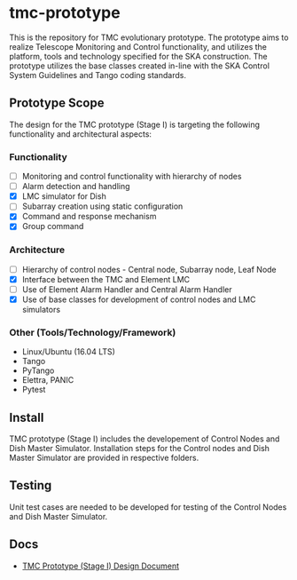 # tmc-prototype
This is the repository for TMC evolutionary prototype. The prototype aims to realize Telescope Monitoring and Control functionality, and utilizes the platform, tools and technology specified for the SKA construction. The prototype utilizes the base classes created in-line with the SKA Control System Guidelines and Tango coding standards.

## Prototype Scope
The design for the  TMC prototype (Stage I) is targeting the following functionality and architectural aspects:
### Functionality
* [ ] Monitoring and control functionality with hierarchy of nodes
* [ ] Alarm detection and handling 
* [x] LMC simulator for Dish
* [ ] Subarray creation using static configuration 
* [x] Command and response mechanism
* [x] Group command 
### Architecture
* [ ] Hierarchy of control nodes - Central node, Subarray node, Leaf Node
* [x] Interface between the TMC and Element LMC
* [ ] Use of Element Alarm Handler and Central Alarm Handler
* [x] Use of base classes for development of control nodes and LMC simulators
### Other (Tools/Technology/Framework)
* Linux/Ubuntu (16.04 LTS)
* Tango
* PyTango 
* Elettra, PANIC
* Pytest

## Install
TMC prototype (Stage I) includes the developement of Control Nodes and Dish Master Simulator. Installation steps for the Control nodes and Dish Master Simulator are provided in respective folders.

## Testing
Unit test cases are needed to be developed for testing of the Control Nodes and Dish Master Simulator.

## Docs
* [TMC Prototype (Stage I) Design Document](https://docs.google.com/document/d/1JFGXb8NGXPfi9ZwOQMPU6_Dwc1UxCHelRc-tjVVuoD0/edit?usp=sharing)

